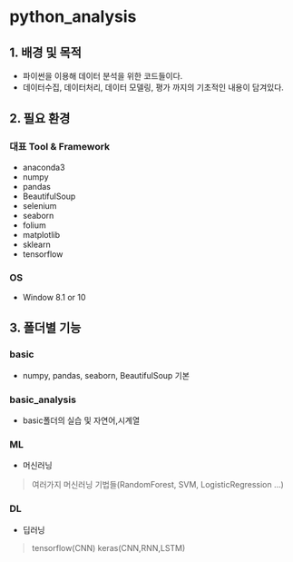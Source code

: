 # python_analysis
## 1. 배경 및 목적 
- 파이썬을 이용해 데이터 분석을 위한 코드들이다.
- 데이터수집, 데이터처리, 데이터 모델링, 평가 까지의 기초적인 내용이 담겨있다.


## 2. 필요 환경
### 대표 Tool & Framework
- anaconda3
- numpy  
- pandas  
- BeautifulSoup  
- selenium  
- seaborn  
- folium
- matplotlib  
- sklearn  
- tensorflow   
### OS
- Window 8.1 or 10


## 3. 폴더별 기능 
### basic
- numpy, pandas, seaborn, BeautifulSoup 기본

### basic_analysis
- basic폴더의 실습 및 자연어,시계열

### ML 
- 머신러닝 
> 여러가지 머신러닝 기법들(RandomForest, SVM, LogisticRegression ...)
### DL 
- 딥러닝
> tensorflow(CNN)
> keras(CNN,RNN,LSTM)

